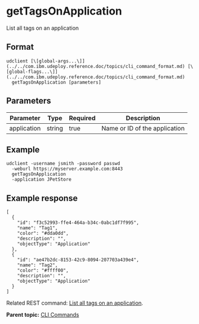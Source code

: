 # getTagsOnApplication

List all tags on an application

## Format

```
udclient [\[global-args...\]](../../com.ibm.udeploy.reference.doc/topics/cli_command_format.md) [\[global-flags...\]](../../com.ibm.udeploy.reference.doc/topics/cli_command_format.md)
  getTagsOnApplication [parameters]
```

## Parameters

|Parameter|Type|Required|Description|
|---------|----|--------|-----------|
|application|string|true|Name or ID of the application|

## Example

```
udclient -username jsmith -password passwd 
  -weburl https://myserver.example.com:8443
  getTagsOnApplication
  -application JPetStore
```

## Example response

```
[
  {
    "id": "f3c52993-ffe4-464a-b34c-0abc1df7f995",
    "name": "Tag1",
    "color": "#dda0dd",
    "description": "",
    "objectType": "Application"
  },
  {
    "id": "ae47b2dc-8153-42c9-8094-207703a439e4",
    "name": "Tag2",
    "color": "#ffff00",
    "description": "",
    "objectType": "Application"
  }
]
```

Related REST command: [List all tags on an application](rest_cli_application_tag_get.md).

**Parent topic:** [CLI Commands](../../com.ibm.udeploy.reference.doc/topics/cli_commands.md)

